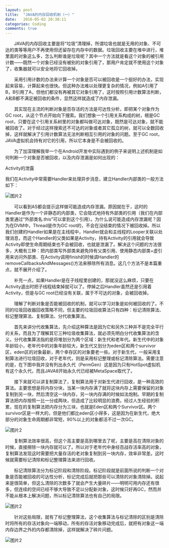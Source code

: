```yaml
---
layout: post
title:  "JAVA的内存回收机制（一）"
date:   2016-05-02 20:38:11
categories: Coding
comments: true
---
```


　　JAVA的内存回收主要是将“垃圾”清理掉，所谓垃圾也就是无用的对象、不可达的类等等用户不再使用但还留存在内存中的数据。垃圾回收主要在堆中进行，堆里面的对象这么多，怎么判断谁是垃圾呢？其中一个方法就是看这个对象的被引用计数——既然一个对象已经没有被别的对象引用了，那用户肯定就不使用这个对象了，收集器就可以安全地将它回收掉。

　　采用引用计数的办法来计算一个对象是否可以被回收是一个挺好的办法，实现起来容易，计算起来也很快。但这种办法难以处理更复杂的情况，例如A引用了B，B引用了A，但他们都没有再被其它对象引用了，这时按照引用计数算法判断，A和B都不满足被回收的条件，显然这样就造成了内存泄漏。

　　其实现在主流的判断对象是否存活的方法是可达性分析，即把某个对象作为GC root，从这个节点开始向下搜索。我们想象一个引用关系构成的树，根是GC root，只要在这个引用关系树里的对象都叫做可达对象，既然是可达对象，就不能被回收了。对于经过这样搜索还不可达的对象或者其它孤立的树，就可以全数回收掉，这样就解决了引用计数算法无法判断相互引用的对象的问题。至于GC root，JAVA虚拟机会持有对它的引用，所以它本身是不会被回收的。

　　为了加深理解我举一个在Android开发中实际遇到的例子来说明上述机制是如何判断一个对象是否被回收，以及内存泄漏是如何出现的：

Activity的泄露

我们在Activity中常需要Handler来处理异步消息，建立Handler内部类的一般方法如下：

![图片2](http://obdvl7z18.bkt.clouddn.com/img/restore/java02.png)

　　可以看到AS都会提示这样做可能造成内存泄漏。原因就在于，这时的Handler是作为一个非静态的内部类，它会隐式地持有外部类的引用（我们在内部类里通过“外部类名.this”可以拿到这个引用）。为什么说可能造成内存泄漏呢？因为在DVM中，Thread是作为GC root的，不会在没结束的情况下被回收掉。所以我们创建的Handler如果是在主线程中，Handler就会和主线程的Looper关联以处理消息，而这个Handler的父类如果是Activity，持有Activity的引用就会导致Activity即使生命周期结束也不会被回收，也就是泄漏了。解决这个问题的方法很多，大概有三种：把内部类写外部类来避免持有父类引用、使用静态内部类+虚引用来访问外部类、在Activity调用finish的时候调Handler的removeCallbacksAndMessages()方法来移除所有消息。这几个方法不是本篇重点，就不展开介绍了。

　　补充一点，如果Handler是在子线程里创建的，那就没这么麻烦，只要在Activity退出时把子线程结束掉就可以了。停掉之后Handler虽然还是引用着Activity，但是与GC root已经没有关联，属于不可达的对象，会被回收掉。

　　理解了判断对象是否能被回收的机制，就可以学习对象是如何被回收的了。不同的垃圾回收器回收策略不同，但主要的垃圾回收算法只有四种：标记清除算法、标记整理算法、复制算法、分代收集算法。

　　首先来讲分代收集算法，先介绍这种算法是因为它和另外三种并不是完全平行的关系，而且为了理解其它三种垃圾收集算法，就必须先明白分代收集算法的含义。分代收集算法指的是将堆划分为两个区域：新生代和老年代。新生代中的对象年龄较小，老年代中的对象年龄较大，新生代又划分为eden区和两个survivor区，eden区的对象最新，两个幸存区的对象要老一些。对于新生代，一般采用复制算法进行垃圾回收，对于老年代，则是采用标记整理或标记清除算法。需要注意的是，在下图中我并没有列出永久代（PermGen）这是因为只有HotSpot虚拟机有这个永久代，而且JAVA8开始永久代已经被MetaSpace取代了。

　　接下来就可以讲复制算法了，复制算法用于对新生代进行回收，是一种高效的算法。主要思想是将内存分块，当某一块内存满了就将这块内存上需要保留的对象复制到另一块，然后清空这一块内存，另一块内存满的时候如法炮制。早期的复制算法把内存按照一比一分成两块，但造成了比较明显的浪费。经过人生经验的积累，现在的复制算法把内存分为三块，也就是Eden区和两个Survivor区。两个survivor区是一样大的，但是他们都比eden区小得多，这是因为在新生代，绝大部分的对象生命周期都非常短，90%以上的对象都活不过一次GC。

![图片2](http://obdvl7z18.bkt.clouddn.com/img/restore/java03.png)

　　复制算法效率很高，但这个高主要是高到哪里去了呢，主要是高在清除对象的时候，直接擦除一块内存就可以了。所以对于老年代中身经百战存活率高的对象，复制算法发现这时需要把大量存活的老对象复制到另一块内存，效率非常差。这时候就需要标记清除和标记整理算法来进行回收。

　　标记清除算法分为标记阶段和清除阶段。标记阶段就是前面所说的判断一个对象是否能被回收的可达性分析，标记完成后就把那些可以清除的对象清除掉。说起来是很简单，但这么清除的次数多了就会产生大量碎片——明明可用内存还有很多，但连续的空间已经不够大导致不足以分配新对象，这时候只好再GC，然而并不能从根本上解决问题，所以标记清除算法也有自己的局限。

![图片2](http://obdvl7z18.bkt.clouddn.com/img/restore/java04.png)

　　针对这些局限，就有了标记整理算法，这个收集算法与标记清除的区别是清除时将所有的存活对象向一端移动，所有的存活对象移动完成后，就把有对象这一端内存边界之外的内存都清除掉，这样就解决了碎片问题。

![图片2](http://obdvl7z18.bkt.clouddn.com/img/restore/java05.png)